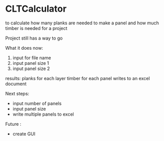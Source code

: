 # CLTCalculator
to calculate how many planks are needed to make a panel and how much timber is needed for a project 

Project still has a way to go 

What it does now: 
1) input for file name 
2) input panel size 1 
3) input panel size 2 

results: 
planks for each layer 
timber for each panel 
writes to an excel document 

Next steps: 
- input number of panels 
- input panel size 
- write multiple panels to excel 

Future : 
- create GUI 
